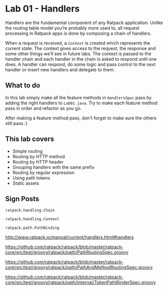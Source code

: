 # Lab 01 - Handlers

Handlers are the fundamental component of any Ratpack application.  Unlike the routing table model you’re probably more
used to, all request processing in Ratpack apps is done by composing a chain of handlers.

When a request is received, a `Context` is created which represents the current state.
The context gives access to the request, the response and some other things we’ll see in future labs.
The context is passed to the handler chain and each handler in the chain is asked to respond until one does.
A handler can respond, do some logic and pass control to the next handler or insert new handlers and delegate to them.

## What to do
In this lab simply make all the feature methods in `HandlersSpec` pass by adding the right handlers to `Lab01.java`.
Try to make each feature method pass in order and refactor as you go.

After making a feature method pass, don't forget to make sure the others still pass :)

## This lab covers

* Simple routing
* Routing by HTTP method
* Routing by HTTP header
* Grouping handlers with the same prefix
* Routing by regular expression
* Using path tokens
* Static assets

## Sign Posts
`ratpack.handling.Chain`

`ratpack.handling.Context`

`ratpack.path.PathBinding`


http://www.ratpack.io/manual/current/handlers.html#handlers

https://github.com/ratpack/ratpack/blob/master/ratpack-core/src/test/groovy/ratpack/path/PathRoutingSpec.groovy

https://github.com/ratpack/ratpack/blob/master/ratpack-core/src/test/groovy/ratpack/path/PathAndMethodRoutingSpec.groovy

https://github.com/ratpack/ratpack/blob/master/ratpack-core/src/test/groovy/ratpack/path/internal/TokenPathBinderSpec.groovy
